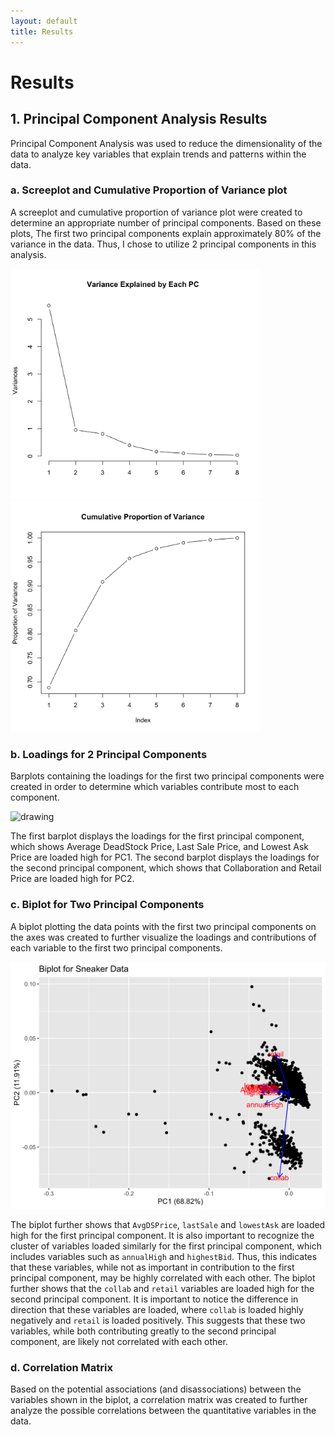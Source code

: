 ```yaml
---
layout: default
title: Results
--- 
```


# Results 


## 1. Principal Component Analysis Results 

Principal Component Analysis was used to reduce the dimensionality of the data to analyze key variables that explain trends and patterns within the data. 

### a. Screeplot and Cumulative Proportion of Variance plot  

A screeplot and cumulative proportion of variance plot were created to determine an appropriate number of principal components. Based on these plots, The first two principal components explain approximately 80% of the variance in the data. Thus, I chose to utilize 2 principal components in this analysis.
        <p float="left">
          <img src="images/Screeplot_PCA.png" width="400" />
          <img src="images/CumulativePropVar.png" width="400" />
        </p>

### b. Loadings for 2 Principal Components  

Barplots containing the loadings for the first two principal components were created in order to determine which variables contribute most to each component. 

  <img src="imaeges/BarPlots_PCA.png" alt ="drawing" width ="600"/> 

The first barplot displays the loadings for the first principal component, which shows Average DeadStock Price, Last Sale Price, and Lowest Ask Price are loaded high for PC1. The second barplot displays the loadings for the second principal component, which shows that Collaboration and Retail Price are loaded high for PC2. 
        
### c. Biplot for Two Principal Components  

A biplot plotting the data points with the first two principal components on the axes was created to further visualize the loadings and contributions of each variable to the first two principal components.  

  <img src="images/Biplot.png" alt="drawing" width="600"/> 

The biplot further shows that `AvgDSPrice`, `lastSale` and `lowestAsk` are loaded high for the first principal component. It is also important to recognize the cluster of variables loaded similarly for the first principal component, which includes variables such as `annualHigh` and `highestBid`. Thus, this indicates that these variables, while not as important in contribution to the first principal component, may be highly correlated with each other. The biplot further shows that the `collab` and `retail` variables are loaded high for the second principal component. It is important to notice the difference in direction that these variables are loaded, where `collab` is loaded highly negatively and `retail` is loaded positively. This suggests that these two variables, while both contributing greatly to the second principal component, are likely not correlated with each other. 

### d. Correlation Matrix 

Based on the potential associations (and disassociations) between the variables shown in the biplot, a correlation matrix was created to further analyze the possible correlations between the quantitative variables in the data. 



